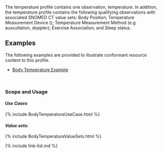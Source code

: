 The temperature profile contains one observation, temperature. In addition, the temperature profile contains the following qualifying observations with associated SNOMED CT value sets: Body Position; Temperature Measurement Device (); Temperature Measurement Method (e.g. auscultation, doppler); Exercise Association; and Sleep status.

## Examples ##

The following examples are provided to illustrate conformant resource content to this profile.

- [Body Temperature Example](Observation-bodyTemperature-example.html)

<br>

### Scope and Usage
#### ***Use Cases***

{% include BodyTemperatureUseCase.html %}

#### ***Value sets:***

{% include BodyTemperatureValueSets.html %}

{% include link-list.md %}